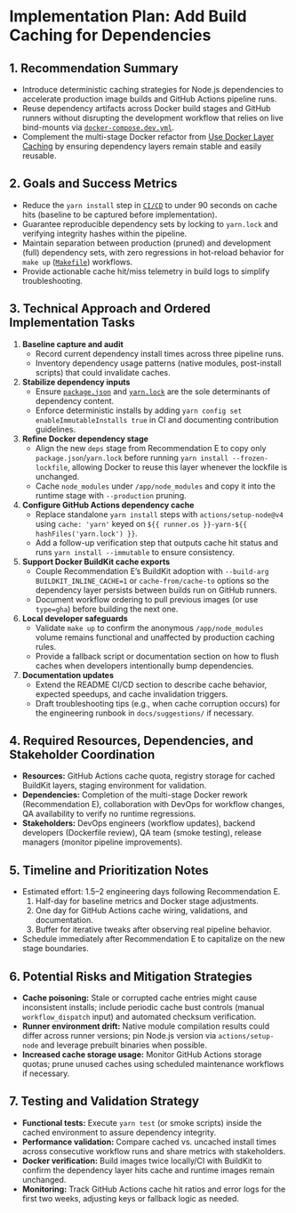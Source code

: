 # Implementation Plan: Add Build Caching for Dependencies

## 1. Recommendation Summary
- Introduce deterministic caching strategies for Node.js dependencies to accelerate production image builds and GitHub Actions pipeline runs.
- Reuse dependency artifacts across Docker build stages and GitHub runners without disrupting the development workflow that relies on live bind-mounts via [`docker-compose.dev.yml`](docker-compose.dev.yml:1).
- Complement the multi-stage Docker refactor from [Use Docker Layer Caching](docs/suggestions/docker-layer-caching.md:1) by ensuring dependency layers remain stable and easily reusable.

## 2. Goals and Success Metrics
- Reduce the `yarn install` step in [`CI/CD`](.github/workflows/deploy.yml:1) to under 90 seconds on cache hits (baseline to be captured before implementation).
- Guarantee reproducible dependency sets by locking to `yarn.lock` and verifying integrity hashes within the pipeline.
- Maintain separation between production (pruned) and development (full) dependency sets, with zero regressions in hot-reload behavior for `make up` ([`Makefile`](Makefile:1)) workflows.
- Provide actionable cache hit/miss telemetry in build logs to simplify troubleshooting.

## 3. Technical Approach and Ordered Implementation Tasks
1. **Baseline capture and audit**
   - Record current dependency install times across three pipeline runs.
   - Inventory dependency usage patterns (native modules, post-install scripts) that could invalidate caches.
2. **Stabilize dependency inputs**
   - Ensure [`package.json`](package.json:1) and [`yarn.lock`](yarn.lock:1) are the sole determinants of dependency content.
   - Enforce deterministic installs by adding `yarn config set enableImmutableInstalls true` in CI and documenting contribution guidelines.
3. **Refine Docker dependency stage**
   - Align the new `deps` stage from Recommendation E to copy only `package.json`/`yarn.lock` before running `yarn install --frozen-lockfile`, allowing Docker to reuse this layer whenever the lockfile is unchanged.
   - Cache `node_modules` under `/app/node_modules` and copy it into the runtime stage with `--production` pruning.
4. **Configure GitHub Actions dependency cache**
   - Replace standalone `yarn install` steps with `actions/setup-node@v4` using `cache: 'yarn'` keyed on `${{ runner.os }}-yarn-${{ hashFiles('yarn.lock') }}`.
   - Add a follow-up verification step that outputs cache hit status and runs `yarn install --immutable` to ensure consistency.
5. **Support Docker BuildKit cache exports**
   - Couple Recommendation E’s BuildKit adoption with `--build-arg BUILDKIT_INLINE_CACHE=1` or `cache-from/cache-to` options so the dependency layer persists between builds run on GitHub runners.
   - Document workflow ordering to pull previous images (or use `type=gha`) before building the next one.
6. **Local developer safeguards**
   - Validate `make up` to confirm the anonymous `/app/node_modules` volume remains functional and unaffected by production caching rules.
   - Provide a fallback script or documentation section on how to flush caches when developers intentionally bump dependencies.
7. **Documentation updates**
   - Extend the README CI/CD section to describe cache behavior, expected speedups, and cache invalidation triggers.
   - Draft troubleshooting tips (e.g., when cache corruption occurs) for the engineering runbook in `docs/suggestions/` if necessary.

## 4. Required Resources, Dependencies, and Stakeholder Coordination
- **Resources:** GitHub Actions cache quota, registry storage for cached BuildKit layers, staging environment for validation.
- **Dependencies:** Completion of the multi-stage Docker rework (Recommendation E), collaboration with DevOps for workflow changes, QA availability to verify no runtime regressions.
- **Stakeholders:** DevOps engineers (workflow updates), backend developers (Dockerfile review), QA team (smoke testing), release managers (monitor pipeline improvements).

## 5. Timeline and Prioritization Notes
- Estimated effort: 1.5–2 engineering days following Recommendation E.
  1. Half-day for baseline metrics and Docker stage adjustments.
  2. One day for GitHub Actions cache wiring, validations, and documentation.
  3. Buffer for iterative tweaks after observing real pipeline behavior.
- Schedule immediately after Recommendation E to capitalize on the new stage boundaries.

## 6. Potential Risks and Mitigation Strategies
- **Cache poisoning:** Stale or corrupted cache entries might cause inconsistent installs; include periodic cache bust controls (manual `workflow_dispatch` input) and automated checksum verification.
- **Runner environment drift:** Native module compilation results could differ across runner versions; pin Node.js version via `actions/setup-node` and leverage prebuilt binaries when possible.
- **Increased cache storage usage:** Monitor GitHub Actions storage quotas; prune unused caches using scheduled maintenance workflows if necessary.

## 7. Testing and Validation Strategy
- **Functional tests:** Execute `yarn test` (or smoke scripts) inside the cached environment to assure dependency integrity.
- **Performance validation:** Compare cached vs. uncached install times across consecutive workflow runs and share metrics with stakeholders.
- **Docker verification:** Build images twice locally/CI with BuildKit to confirm the dependency layer hits cache and runtime images remain unchanged.
- **Monitoring:** Track GitHub Actions cache hit ratios and error logs for the first two weeks, adjusting keys or fallback logic as needed.